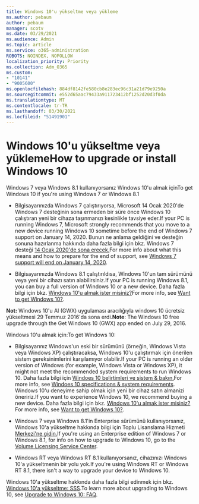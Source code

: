 ```yaml
---
title: Windows 10'u yükseltme veya yükleme
ms.author: pebaum
author: pebaum
manager: scotv
ms.date: 03/29/2021
ms.audience: Admin
ms.topic: article
ms.service: o365-administration
ROBOTS: NOINDEX, NOFOLLOW
localization_priority: Priority
ms.collection: Adm_O365
ms.custom:
- "10141"
- "9005600"
ms.openlocfilehash: 884df8142fe580cb8e283ec96c31a21d79e9250a
ms.sourcegitcommit: e552d65aac79433a911723412bf1252d20d3f0da
ms.translationtype: MT
ms.contentlocale: tr-TR
ms.lasthandoff: 03/30/2021
ms.locfileid: "51491901"
---
```

# <a name="how-to-upgrade-or-install-windows-10"></a><span data-ttu-id="ca217-102">Windows 10'u yükseltme veya yükleme</span><span class="sxs-lookup"><span data-stu-id="ca217-102">How to upgrade or install Windows 10</span></span>

<span data-ttu-id="ca217-103">Windows 7 veya Windows 8.1 kullanıyorsanız Windows 10'u almak için</span><span class="sxs-lookup"><span data-stu-id="ca217-103">To get Windows 10 if you're using Windows 7 or Windows 8.1</span></span>

- <span data-ttu-id="ca217-104">Bilgisayarınızda Windows 7 çalıştırıyorsa, Microsoft 14 Ocak 2020'de Windows 7 desteğinin sona ermeden bir süre önce Windows 10 çalıştıran yeni bir cihaza taşınmanızı kesinlikle tavsiye eder.</span><span class="sxs-lookup"><span data-stu-id="ca217-104">If your PC is running Windows 7, Microsoft strongly recommends that you move to a new device running Windows 10 sometime before the end of Windows 7 support on January 14, 2020.</span></span> <span data-ttu-id="ca217-105">Bunun ne anlama geldiğini ve desteğin sonuna hazırlanma hakkında daha fazla bilgi için bkz. Windows 7 desteği [14 Ocak 2020'de sona erecek.](https://support.microsoft.com/help/4057281/)</span><span class="sxs-lookup"><span data-stu-id="ca217-105">For more info about what this means and how to prepare for the end of support, see [Windows 7 support will end on January 14, 2020](https://support.microsoft.com/help/4057281/).</span></span>

- <span data-ttu-id="ca217-106">Bilgisayarınızda Windows 8.1 çalıştırıldısa, Windows 10'un tam sürümünü veya yeni bir cihazı satın alabilirsiniz.</span><span class="sxs-lookup"><span data-stu-id="ca217-106">If your PC is running Windows 8.1, you can buy a full version of Windows 10 or a new device.</span></span> <span data-ttu-id="ca217-107">Daha fazla bilgi için bkz. [Windows 10'u almak ister misiniz?](https://www.microsoft.com/windows/get-windows-10)</span><span class="sxs-lookup"><span data-stu-id="ca217-107">For more info, see [Want to get Windows 10?](https://www.microsoft.com/windows/get-windows-10).</span></span>

<span data-ttu-id="ca217-108">**Not:** Windows 10'u Al (GWX) uygulaması aracılığıyla windows 10 ücretsiz yükseltmesi 29 Temmuz 2016'da sona erdi.</span><span class="sxs-lookup"><span data-stu-id="ca217-108">**Note**: The Windows 10 free upgrade through the Get Windows 10 (GWX) app ended on July 29, 2016.</span></span>

<span data-ttu-id="ca217-109">Windows 10'u almak için:</span><span class="sxs-lookup"><span data-stu-id="ca217-109">To get Windows 10:</span></span> 

- <span data-ttu-id="ca217-110">Bilgisayarınız Windows'un eski bir sürümünü (örneğin, Windows Vista veya Windows XP) çalıştıracaksa, Windows 10'u çalıştırmak için önerilen sistem gereksinimlerini karşılamıyor olabilir.</span><span class="sxs-lookup"><span data-stu-id="ca217-110">If your PC is running an older version of Windows (for example, Windows Vista or Windows XP), it might not meet the recommended system requirements to run Windows 10.</span></span> <span data-ttu-id="ca217-111">Daha fazla bilgi için [Windoes 10 belirtimleri ve sistem & bakın.](https://www.microsoft.com/windows/windows-10-specifications)</span><span class="sxs-lookup"><span data-stu-id="ca217-111">For more info, see [Windoes 10 specifications & system requirements](https://www.microsoft.com/windows/windows-10-specifications).</span></span> <span data-ttu-id="ca217-112">Windows 10'u deneyime sahip olmak için yeni bir cihaz satın almanizi öneririz.</span><span class="sxs-lookup"><span data-stu-id="ca217-112">If you want to experience Windows 10, we recommend buying a new device.</span></span> <span data-ttu-id="ca217-113">Daha fazla bilgi için bkz. [Windows 10'u almak ister misiniz?](https://www.microsoft.com/windows/get-windows-10)</span><span class="sxs-lookup"><span data-stu-id="ca217-113">For more info, see [Want to get Windows 10?](https://www.microsoft.com/windows/get-windows-10).</span></span>

- <span data-ttu-id="ca217-114">Windows 7 veya Windows 8.1'in Enterprise sürümünü kullanıyorsanız, Windows 10'a yükseltme hakkında bilgi için Toplu Lisanslama Hizmeti [Merkezi'ne gidin.](https://www.microsoft.com/licensing/servicecenter/default.aspx)</span><span class="sxs-lookup"><span data-stu-id="ca217-114">If you're using an Enterprise edition of Windows 7 or Windows 8.1, for info on how to upgrade to Windows 10, go to the [Volume Licensing Service Center](https://www.microsoft.com/licensing/servicecenter/default.aspx).</span></span>

- <span data-ttu-id="ca217-115">Windows RT veya Windows RT 8.1 kullanıyorsanız, cihazınızı Windows 10'a yükseltmenin bir yolu yok.</span><span class="sxs-lookup"><span data-stu-id="ca217-115">If you're using Windows RT or Windows RT 8.1, there isn't a way to upgrade your device to Windows 10.</span></span>

<span data-ttu-id="ca217-116">Windows 10'a yükseltme hakkında daha fazla bilgi edinmek için bkz. [Windows 10'a yükseltme: SSS](https://support.microsoft.com/windows/upgrade-to-windows-10-faq-cce52341-7943-594e-72ce-e1cf00382445).</span><span class="sxs-lookup"><span data-stu-id="ca217-116">To learn more about upgrading to Windows 10, see [Upgrade to Windows 10: FAQ](https://support.microsoft.com/windows/upgrade-to-windows-10-faq-cce52341-7943-594e-72ce-e1cf00382445).</span></span>
